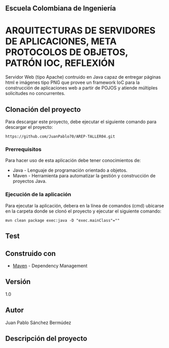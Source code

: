## Escuela Colombiana de Ingeniería
# ARQUITECTURAS DE SERVIDORES DE APLICACIONES, META PROTOCOLOS DE OBJETOS, PATRÓN IOC, REFLEXIÓN

Servidor Web (tipo Apache) contruido en Java capaz de entregar páginas html e imágenes tipo PNG que provee un framework IoC para la construcción de aplicaciones web a partir de POJOS y atiende múltiples solicitudes no concurrentes.

## Clonación del proyecto

Para descargar este proyecto, debe ejecutar el siguiente comando para descargar el proyecto:

```
https://github.com/JuanPablo70/AREP-TALLER04.git
```

### Prerrequisitos

Para hacer uso de esta aplicación debe tener conocimientos de:
+ Java - Lenguaje de programación orientado a objetos.
+ Maven - Herramienta para automatizar la gestión y construcción de proyectos Java. 

### Ejecución de la aplicación

Para ejecutar la aplicación, debera en la línea de comandos (cmd) ubicarse en la carpeta donde se clonó el proyecto y ejecutar el siguiente comando:

```
mvn clean package exec:java -D "exec.mainClass"=""
```

## Test



## Construido con

+ [Maven](https://maven.apache.org/) - Dependency Management

## Versión

1.0

## Autor

Juan Pablo Sánchez Bermúdez

## Descripción del proyecto

